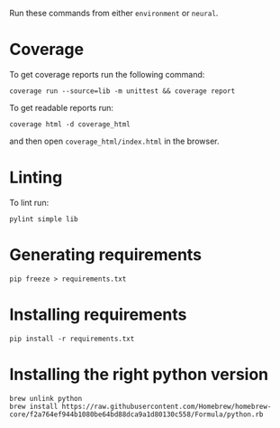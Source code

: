 Run these commands from either `environment` or `neural`.

# Coverage

To get coverage reports run the following command:
```
coverage run --source=lib -m unittest && coverage report
```

To get readable reports run:
```
coverage html -d coverage_html
```
and then open `coverage_html/index.html` in the browser.

# Linting

To lint run:

```
pylint simple lib
```

# Generating requirements
```
pip freeze > requirements.txt
```

# Installing requirements
```
pip install -r requirements.txt
```

# Installing the right python version
```
brew unlink python
brew install https://raw.githubusercontent.com/Homebrew/homebrew-core/f2a764ef944b1080be64bd88dca9a1d80130c558/Formula/python.rb
```
